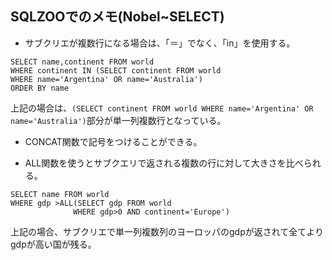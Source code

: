 ## SQLZOOでのメモ(Nobel~SELECT)
- サブクリエが複数行になる場合は、「＝」でなく、「in」を使用する。
```
SELECT name,continent FROM world
WHERE continent IN (SELECT continent FROM world
WHERE name='Argentina' OR name='Australia')
ORDER BY name
```
上記の場合は、`(SELECT continent FROM world WHERE name='Argentina' OR name='Australia')`部分が単一列複数行となっている。


- CONCAT関数で記号をつけることができる。


- ALL関数を使うとサブクエリで返される複数の行に対して大きさを比べられる。
```
SELECT name FROM world
WHERE gdp >ALL(SELECT gdp FROM world
              WHERE gdp>0 AND continent='Europe')
```
上記の場合、サブクリエで単一列複数列のヨーロッパのgdpが返されて全てよりgdpが高い国が残る。